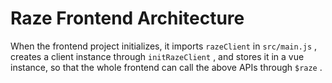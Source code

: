 # Raze Frontend Architecture

When the frontend project initializes, it imports `razeClient` in `src/main.js` , creates a client instance through `initRazeClient` , and stores it in a vue instance, so that the whole frontend can call the above APIs through `$raze` .
